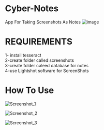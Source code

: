# Cyber-Notes
App For Taking Screenshots As Notes
![image](https://github.com/user-attachments/assets/9b28af32-b188-491d-9988-b4e31a19b5f0)


# REQUIREMENTS

1- install tesseract <br>
2-create folder called screenshots<br>
3-create folder caleed database for notes<br>
4-use Lightshot software for ScreenShots<br>

# How To Use








![Screenshot_1](https://github.com/user-attachments/assets/03766033-8b24-4c0d-96f8-1c4ee9db26c8)

![Screenshot_2](https://github.com/user-attachments/assets/a92dbc89-bf10-4bf1-adbf-6560fed60ef4)

![Screenshot_3](https://github.com/user-attachments/assets/4a202459-d4f7-4c9e-b598-1a8f61dd1783)
